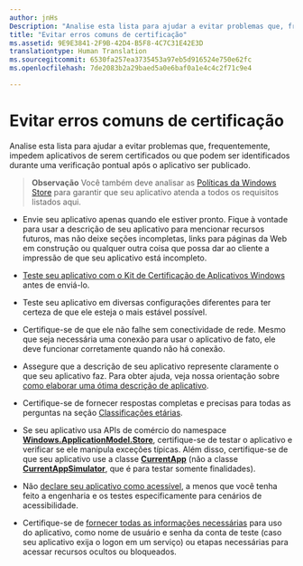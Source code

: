 ```yaml
---
author: jnHs
Description: "Analise esta lista para ajudar a evitar problemas que, frequentemente, impedem aplicativos de serem certificados ou que podem ser identificados durante uma verificação pontual após o aplicativo ser publicado."
title: "Evitar erros comuns de certificação"
ms.assetid: 9E9E3841-2F9B-42D4-B5F8-4C7C31E42E3D
translationtype: Human Translation
ms.sourcegitcommit: 6530fa257ea3735453a97eb5d916524e750e62fc
ms.openlocfilehash: 7de2083b2a29baed5a0e6baf0a1e4c4c2f71c9e4

---
```


# Evitar erros comuns de certificação


Analise esta lista para ajudar a evitar problemas que, frequentemente, impedem aplicativos de serem certificados ou que podem ser identificados durante uma verificação pontual após o aplicativo ser publicado.

> **Observação**  Você também deve analisar as [Políticas da Windows Store](https://msdn.microsoft.com/library/windows/apps/dn764944) para garantir que seu aplicativo atenda a todos os requisitos listados aqui.

 

-   Envie seu aplicativo apenas quando ele estiver pronto. Fique à vontade para usar a descrição de seu aplicativo para mencionar recursos futuros, mas não deixe seções incompletas, links para páginas da Web em construção ou qualquer outra coisa que possa dar ao cliente a impressão de que seu aplicativo está incompleto.

-   [Teste seu aplicativo com o Kit de Certificação de Aplicativos Windows](https://msdn.microsoft.com/library/windows/apps/mt186449) antes de enviá-lo.

-   Teste seu aplicativo em diversas configurações diferentes para ter certeza de que ele esteja o mais estável possível.

-   Certifique-se de que ele não falhe sem conectividade de rede. Mesmo que seja necessária uma conexão para usar o aplicativo de fato, ele deve funcionar corretamente quando não há conexão.
-   Assegure que a descrição de seu aplicativo represente claramente o que seu aplicativo faz. Para obter ajuda, veja nossa orientação sobre [como elaborar uma ótima descrição de aplicativo](write-a-great-app-description.md).

-   Certifique-se de fornecer respostas completas e precisas para todas as perguntas na seção [Classificações etárias](age-ratings.md).

-   Se seu aplicativo usa APIs de comércio do namespace [**Windows.ApplicationModel.Store**](https://msdn.microsoft.com/library/windows/apps/br225197), certifique-se de testar o aplicativo e verificar se ele manipula exceções típicas. Além disso, certifique-se de que seu aplicativo use a classe [**CurrentApp**](https://msdn.microsoft.com/library/windows/apps/hh779765) (não a classe [**CurrentAppSimulator**](https://msdn.microsoft.com/library/windows/apps/hh779766), que é para testar somente finalidades).

-   Não [declare seu aplicativo como acessível](app-declarations.md#this-app-has-been-tested-to-meet-accessibility-guidelines), a menos que você tenha feito a engenharia e os testes especificamente para cenários de acessibilidade.

-   Certifique-se de [fornecer todas as informações necessárias](notes-for-certification.md) para uso do aplicativo, como nome de usuário e senha da conta de teste (caso seu aplicativo exija o logon em um serviço) ou etapas necessárias para acessar recursos ocultos ou bloqueados.

 

 







<!--HONumber=Aug16_HO3-->


